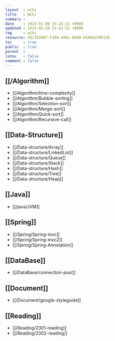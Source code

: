 ```yaml
---
layout  : wiki
title   : Wiki
summary : 
date    : 2023-01-09 15:24:31 +0900
updated : 2023-02-20 22:42:55 +0900
tag     : wiki
resource: 38/1839B7-F38A-4961-B680-EEA4A250632E
toc     : true
public  : true
parent  : 
latex   : false
comment : false
---
```


## [[/Algorithm]]
* [[/Algorithm/time-complexity]]
* [[/Algorithm/Bubble-sorting]]
* [[/Algorithm/Selection-sort]]
* [[/Algorithm/Merge-sort]]
* [[/Algorithm/Quick-sort]]
* [[/Algorithm/Recursive-call]]

## [[Data-Structure]]
* [[/Data-structure/Array]]
* [[/Data-structure/LinkedList]]
* [[/Data-structure/Queue]]
* [[/Data-structure/Stack]]
* [[/Data-structure/Hash]]
* [[/Data-structure/Tree]]
* [[/Data-structure/Heap]]

## [[Java]]
* [[/java/JVM]]

## [[Spring]]
* [[/Spring/Spring-mvc]]
* [[/Spring/Spring-mvc2]]
* [[/Spring/Spring-Annotation]]

## [[DataBase]]
* [[/DataBase/connection-pool]]

## [[Document]]
* [[/Document/google-styleguide]]

## [[Reading]]
* [[/Reading/2301-reading]]
* [[/Reading/2302-reading]]

